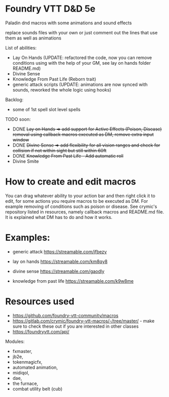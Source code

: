 # Foundry VTT D&D 5e
Paladin dnd macros with some animations and sound effects 

replace sounds files with your own or just comment out the lines that use them as well as animations

List of abilities:
 - Lay On Hands (UPDATE: refactored the code, now you can remove conditions using with the help of your GM, see lay on hands folder README.md)
 - Divine Sense
 - Knowledge From Past Life (Reborn trait)
 - generic attack scripts (UPDATE: animations are now synced with sounds, reworked the whole logic using hooks)

Backlog:
 - some of 1st spell slot level spells

TODO soon:
 - DONE ~~Lay on Hands => add support for Active Effects (Poison, Disease) removal using callback macros executed as DM, remove extra input window~~
 - DONE ~~Divine Sense => add flexibility for all vision ranges and check for collision if not within sight but still within 60ft~~
 - DONE ~~Knowledge From Past Life - Add automatic roll~~
 - Divine Smite

# How to create and edit macros

You can drag whatever ability to your action bar and then right click it to edit, for some actions you require macros to be executed as DM. For example removing of conditions such as poison or disease. See crymic's repository listed in resources, namely callback macros and README.md file. It is explained what DM has to do and how it works.

# Examples:

- generic attack https://streamable.com/jfbezy

- lay on hands https://streamable.com/km8qy8

- divine sense https://streamable.com/gaodly

- knowledge from past life https://streamable.com/k9w8me

# Resources used

- https://github.com/foundry-vtt-community/macros
- https://gitlab.com/crymic/foundry-vtt-macros/-/tree/master/  - make sure to check these out if you are interested in other classes
- https://foundryvtt.com/api/

Modules:
- fxmaster,
- jb2e,
- tokenmagicfx,
- automated animation,
- midiqol,
- dae,
- the furnace,
- combat utility belt (cub)
